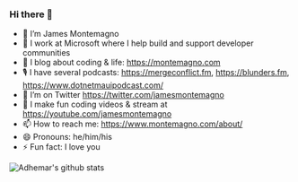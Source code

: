 ### Hi there 👋

- 🔭 I’m James Montemagno
- 🏢 I work at Microsoft where I help build and support developer communities
- 🌱 I blog about coding & life: https://montemagno.com
- 🎙 I have several podcasts: https://mergeconflict.fm, https://blunders.fm, https://www.dotnetmauipodcast.com/
- 🦜 I’m on Twitter https://twitter.com/jamesmontemagno
- 🎥 I make fun coding videos & stream at https://youtube.com/jamesmontemagno
- 📫 How to reach me: https://www.montemagno.com/about/
- 😄 Pronouns: he/him/his
- ⚡ Fun fact: I love you

![Adhemar's github stats](https://github-readme-stats.vercel.app/api?username=avaruz&show_icons=true)
